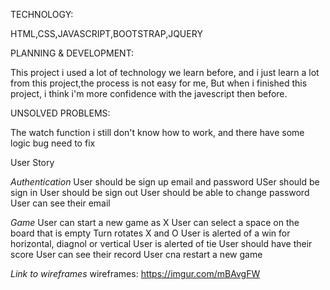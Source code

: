 TECHNOLOGY:

HTML,CSS,JAVASCRIPT,BOOTSTRAP,JQUERY

PLANNING & DEVELOPMENT:

This project i used a lot of technology we learn before, and i just learn a lot from this project,the process is not easy for me,
But when i finished this project, i think i'm more confidence with the javescript then before.

UNSOLVED PROBLEMS:

The watch function i still don't know how to work, and there have some logic bug need to fix

User Story

*Authentication*
User should be sign up email and password
USer should be sign in
User should be sign out
User should be able to change password
User can see their email

*Game*
User can start a new game as X
User can select a space on the board that is empty
Turn rotates X and O
User is alerted of a win for horizontal, diagnol or vertical
User is alerted of tie
User should have their score
User can see their record
User cna restart a new game


*Link to wireframes*
wireframes: https://imgur.com/mBAvgFW
